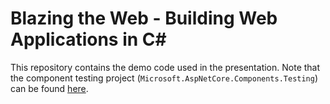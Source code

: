 # Blazing the Web - Building Web Applications in C#
This repository contains the demo code used in the presentation. Note that the component testing project (`Microsoft.AspNetCore.Components.Testing`) can be found [here](https://github.com/SteveSandersonMS/BlazorUnitTestingPrototype).